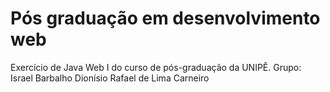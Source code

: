 # Pós graduação em desenvolvimento web
Exercício de Java Web I do curso de pós-graduação da UNIPÊ.
Grupo:</br>
Israel Barbalho Dionísio
Rafael de Lima Carneiro
